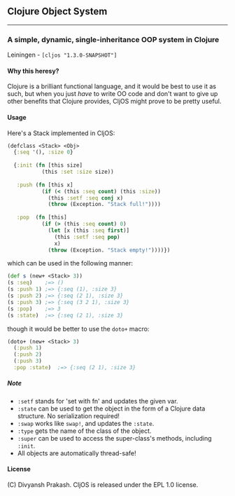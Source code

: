 ## Clojure Object System
------------------------
### A simple, dynamic, single-inheritance OOP system in Clojure
Leiningen - `[cljos "1.3.0-SNAPSHOT"]`

#### Why this heresy?
Clojure is a brilliant functional language, and it would be best to use it as such, but when you just *have* to write OO code and don't want to give up other benefits that Clojure provides, CljOS might prove to be pretty useful.

#### Usage
Here's a Stack implemented in CljOS:

```clojure
(defclass <Stack> <Obj>
  {:seq '(), :size 0}
          
  {:init (fn [this size]
           (this :set :size size))
   
   :push (fn [this x]
           (if (< (this :seq count) (this :size))
             (this :setf :seq conj x)
             (throw (Exception. "Stack full!"))))
   
   :pop  (fn [this]
           (if (> (this :seq count) 0)
             (let [x (this :seq first)]
               (this :setf :seq pop)
               x)
             (throw (Exception. "Stack empty!"))))})
```

which can be used in the following manner:
```clojure
(def s (new+ <Stack> 3))
(s :seq)    ;=> ()
(s :push 1) ;=> {:seq (1), :size 3}
(s :push 2) ;=> {:seq (2 1), :size 3}
(s :push 3) ;=> {:seq (3 2 1), :size 3}
(s :pop)    ;=> 3
(s :state)  ;=> {:seq (2 1), :size 3}
```

though it would be better to use the `doto+` macro:
```clojure
(doto+ (new+ <Stack> 3)
  (:push 1)
  (:push 2)
  (:push 3)
  :pop :state)  ;=> {:seq (2 1), :size 3}
```

##### Note
* `:setf` stands for 'set with fn' and updates the given var.
* `:state` can be used to get the object in the form of a Clojure data structure. No serialization required!
* `:swap` works like `swap!`, and updates the `:state`.
* `:type` gets the name of the class of the object.
* `:super` can be used to access the super-class's methods, including `:init`.
* All objects are automatically thread-safe!

#### License
(C) Divyansh Prakash. CljOS is released under the EPL 1.0 license.

